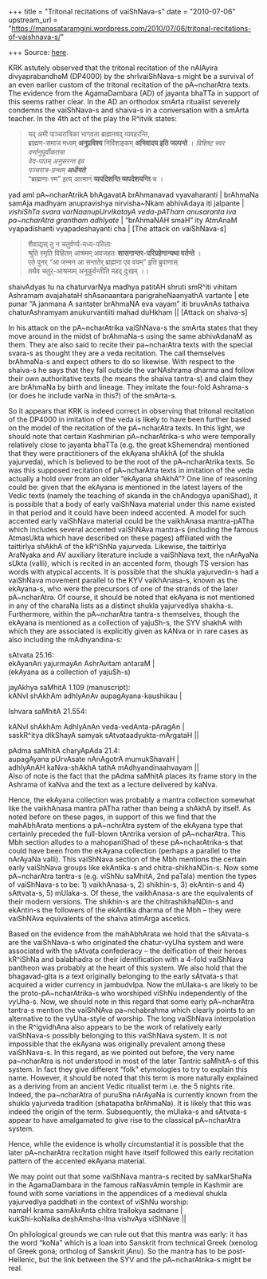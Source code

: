 +++
title = "Tritonal recitations of vaiShNava-s"
date = "2010-07-06"
upstream_url = "https://manasataramgini.wordpress.com/2010/07/06/tritonal-recitations-of-vaishnava-s/"

+++
Source: [here](https://manasataramgini.wordpress.com/2010/07/06/tritonal-recitations-of-vaishnava-s/).

KRK astutely observed that the tritonal recitation of the nAlAyira divyaprabandhaM (DP4000) by the shrIvaiShNava-s might be a survival of an even earlier custom of the tritonal recitation of the pA\~ncharAtra texts. The evidence from the AgamaDambara (AD) of jayanta bhaTTa in support of this seems rather clear. In the AD an orthodox smArta ritualist severely condemns the vaiShNava-s and shaiva-s in a conversation with a smArta teacher. In the 4th act of the play the R^itvik states:  

> यद् अमी पाञ्चरात्रिका भागवता ब्राह्मनवद् व्यवहरन्ति,  
ब्राह्मण-समाज मध्यम् **अनुप्रविश्य** निर्विशङ्कम् **अभिवादय इति जल्पन्ते** ।
*विशिष्ट स्वर वर्णानुपूर्वीकतया  
वेद-पाठम् अनुसरन्त इव  
पञ्चरात्र-ग्रन्थम् **अधीयते***  
“ब्राह्मणाः स्म” इत्य् आत्मानं **व्यपदिशन्ति व्यपदेशयन्ति** च ।

yad amI pA\~ncharAtrikA bhAgavatA brAhmanavad vyavaharanti \| brAhmaNa samAja madhyam anupravishya nirvisha\~Nkam abhivAdaya iti jalpante \|
*vishiShTa svara varNaanupUrvIkatayA veda-pATham anusaranta iva
pa\~ncharAtra grantham adhIyate* \| “brAhmaNAH smaH” ity AtmAnaM vyapadishanti vyapadeshayanti cha \| \[The attack on vaiShNava-s\]  

> शैवाद्यस् तु न चतुर्वर्ण्य-मध्य-पतिताः  
> श्रुति स्मृति विहितम् आश्रमम् अवजहतः **शासनान्तर-परिग्रहेणान्यथा वर्तन्ते** ।  
> एते पुनर् “आ जन्मन आ सन्ततेर् ब्राह्मणा एव वयम्” इति ब्रुवाणास्  
> तथैव चतुर्-आश्रम्यम् अनुकुर्वन्तीति महद् दुःखम् ।। 

shaivAdyas tu na chaturvarNya madhya patitAH shruti smR^iti vihitam Ashramam avajahataH shAsanaantara parigraheNaanyathA vartante \| ete punar “A janmana A santater brAhmaNA eva vayam” iti bruvAnAs tathaiva chaturAshramyam anukurvantiiti mahad duHkham \|\| \[Attack on shaiva-s\]

In his attack on the pA\~ncharAtrika vaiShNava-s the smArta states that they move around in the midst of brAhmaNa-s using the same abhivAdanaM as them. They are also said to recite their pa\~ncharAtra texts with the special svara-s as thought they are a veda recitation. The call themselves brAhmaNa-s and expect others to do so likewise. With respect to the shaiva-s he says that they fall outside the varNAshrama dharma and follow their own authoritative texts (he means the shaiva tantra-s) and claim they are brAhmaNa by birth and lineage. They imitate the four-fold Ashrama-s (or does he include varNa in this?) of the smArta-s.

So it appears that KRK is indeed correct in observing that tritonal recitation of the DP4000 in imitation of the veda is likely to have been further based on the model of the recitation of the pA\~ncharAtra texts. In this light, we should note that certain Kashmirian pA\~ncharAtrika-s who were temporally relatively close to jayanta bhaTTa (e.g. the great kShemendra) mentioned that they were practitioners of the ekAyana shAkhA (of the shukla yajurveda), which is believed to be the root of the pA\~ncharAtrika texts. So was this supposed recitation of pA\~ncharAtra texts in imitation of the veda actually a hold over from an older “ekAyana shAkhA”? One line of reasoning could be: given that the ekAyana is mentioned in the latest layers of the Vedic texts (namely the teaching of skanda in the chAndogya upaniShad), it is possible that a body of early vaiShNava material under this name existed in that period and it could have been indeed accented. A model for such accented early vaiShNava material could be the vaikhAnasa mantra-pATha which includes several accented vaiShNAva mantra-s (including the famous AtmasUkta which have described on these pages) affiliated with the taittirIya shAkhA of the kR^iShNa yajurveda. Likewise, the taittirIya AraNyaka and AV auxiliary literature include a vaiShNava text, the nArAyaNa sUkta
(valli), which is recited in an accented form, though TS version has words with atypical accents. It is possible that the shukla yajurvedin-s had a vaiShNava movement parallel to the KYV vaikhAnasa-s, known as the ekAyana-s, who were the precursors of one of the strands of the later pA\~ncharAtra. Of course, it should be noted that ekAyana is not mentioned in any of the charaNa lists as a distinct shukla yajurvedIya shakha-s. Furthermore, within the pA\~ncharAtra tantra-s themselves, though the ekAyana is mentioned as a collection of yajuSh-s, the SYV shakhA with which they are associated is explicitly given as kANva or in rare cases as also including the mAdhyandina-s:  

sAtvata 25.16:  
ekAyanAn yajurmayAn AshrAvitam antaraM \|  
(ekAyana as a collection of yajuSh-s)

jayAkhya saMhitA 1.109 (manuscript):  
kANvI shAkhAm adhIyAnAv aupagAyana-kaushikau \|

Ishvara saMhitA 21.554:

kANvI shAkhAm AdhIyAnAn veda-vedAnta-pAragAn \|  
saskR^itya dIkShayA samyak sAtvataadyukta-mArgataH \|\|

pAdma saMhitA charyApAda 21.4:  
aupagAyana pUrvAsate nAnAgotrA mumukShavaH \|  
adhIyAnAH kaNva-shAkhA tathA mAdhyandinaahvayam \|\|  
Also of note is the fact that the pAdma saMhitA places its frame story in the Ashrama of kaNva and the text as a lecture delivered by kaNva.

Hence, the ekAyana collection was probably a mantra collection somewhat like the vaikhAnasa mantra pATha rather than being a shAkhA by itself. As noted before on these pages, in support of this we find that the mahAbhArata mentions a pA\~nchrAtra system of the ekAyana type that certainly preceded the full-blown tAntrika version of pA\~ncharAtra. This Mbh section alludes to a mahopaniShad of these pA\~ncharAtrika-s that could have been from the ekAyana collection (perhaps a parallel to the nArAyaNa valli). This vaiShNava section of the Mbh mentions the certain early vaiShNava groups like ekAntika-s and chitra-shikhaNDin-s. Now some pA\~ncharAtra tantra-s (e.g. viShNu saMhitA, 2nd paTala) mention the types of vaiShNava-s to be: 1) vaikhAnasa-s, 2) shikhin-s, 3) ekAntin-s and 4) sAttvata-s, 5) mUlaka-s. Of these, the vaikhAnasa-s are the equivalents of their modern versions. The shikhin-s are the chitrashikhaNDin-s and ekAntin-s the followers of the ekAntika dharma of the Mbh – they were vaiShNAva equivalents of the shaiva atimArga ascetics.

Based on the evidence from the mahAbhArata we hold that the sAtvata-s are the vaiShNava-s who originated the chatur-vyUha system and were associated with the sAtvata confederacy – the deification of their heroes kR^iShNa and balabhadra or their identification with a 4-fold vaiShNava pantheon was probably at the heart of this system. We also hold that the bhagavad-gIta is a text originally belonging to the early sAtvata-s that acquired a wider currency in jambudvIpa. Now the mUlaka-s are likely to be the proto-pA\~ncharAtrika-s who worshiped viShNu independently of the vyUha-s. Now, we should note in this regard that some early pA\~ncharAtra tantra-s mention the vaiShNAva pa\~nchabrahma which clearly points to an alternative to the vyUha-style of worship. The long vaiShNava interpolation in the R^igvidhAna also appears to be the work of relatively early vaiShNava-s possibly belonging to this vaiShNava system. It is not impossible that the ekAyana was originally prevalent among these vaiShNava-s. In this regard, as we pointed out before, the very name pa\~ncharAtra is not understood in most of the later Tantric saMhitA-s of this system. In fact they give different “folk” etymologies to try to explain this name. However, it should be noted that this term is more naturally explained as a deriving from an ancient Vedic ritualist term i.e. the 5 nights rite. Indeed, the pa\~ncharAtra of puruSha nArAyaNa is currently known from the shukla yajurveda tradition (shatapatha brAhmaNa). It is likely that this was indeed the origin of the term. Subsequently, the mUlaka-s and sAtvata-s appear to have amalgamated to give rise to the classical pA\~ncharAtra system.

Hence, while the evidence is wholly circumstantial it is possible that the later pA\~ncharAtra recitation might have itself followed this early recitation pattern of the accented ekAyana material.

We may point out that some vaiShNava mantra-s recited by saMkarShaNa in the AgamaDambara in the famous raNasvAmin temple in Kashmir are found with some variations in the appendices of a medieval shukla yajurvedIya paddhati in the context of viShNu worship:  
namaH krama samAkrAnta chitra trailokya sadmane \|  
kukShi-koNaika deshAmsha-lIna vishvAya viShNave \|\|

On philological grounds we can rule out that this mantra was early: it has the word “koNa” which is a loan into Sanskrit from technical Greek
(xenolog of Greek gona; ortholog of Sanskrit jAnu). So the mantra has to
be post-Hellenic, but the link between the SYV and the pA\~ncharAtrika-s might be real.

